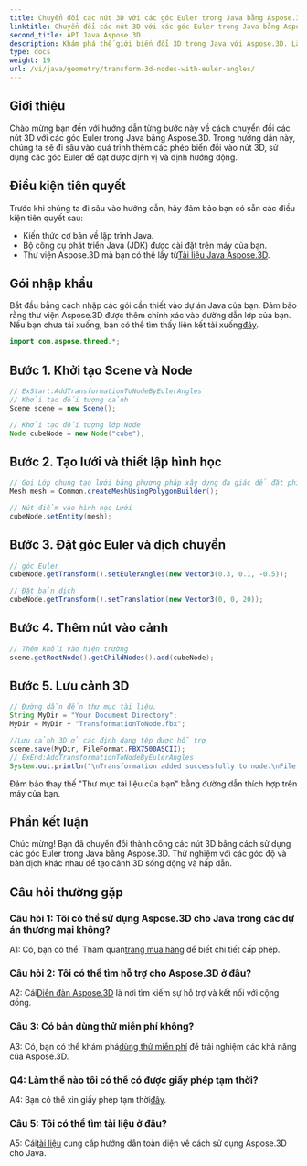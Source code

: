 ```yaml
---
title: Chuyển đổi các nút 3D với các góc Euler trong Java bằng Aspose.3D
linktitle: Chuyển đổi các nút 3D với các góc Euler trong Java bằng Aspose.3D
second_title: API Java Aspose.3D
description: Khám phá thế giới biến đổi 3D trong Java với Aspose.3D. Làm theo hướng dẫn từng bước của chúng tôi để thêm các góc Euler động vào các nút 3D của bạn.
type: docs
weight: 19
url: /vi/java/geometry/transform-3d-nodes-with-euler-angles/
---
```

## Giới thiệu

Chào mừng bạn đến với hướng dẫn từng bước này về cách chuyển đổi các nút 3D với các góc Euler trong Java bằng Aspose.3D. Trong hướng dẫn này, chúng ta sẽ đi sâu vào quá trình thêm các phép biến đổi vào nút 3D, sử dụng các góc Euler để đạt được định vị và định hướng động.

## Điều kiện tiên quyết

Trước khi chúng ta đi sâu vào hướng dẫn, hãy đảm bảo bạn có sẵn các điều kiện tiên quyết sau:

- Kiến thức cơ bản về lập trình Java.
- Bộ công cụ phát triển Java (JDK) được cài đặt trên máy của bạn.
-  Thư viện Aspose.3D mà bạn có thể lấy từ[Tài liệu Java Aspose.3D](https://reference.aspose.com/3d/java/).

## Gói nhập khẩu

 Bắt đầu bằng cách nhập các gói cần thiết vào dự án Java của bạn. Đảm bảo rằng thư viện Aspose.3D được thêm chính xác vào đường dẫn lớp của bạn. Nếu bạn chưa tải xuống, bạn có thể tìm thấy liên kết tải xuống[đây](https://releases.aspose.com/3d/java/).

```java
import com.aspose.threed.*;
```

## Bước 1. Khởi tạo Scene và Node

```java
// ExStart:AddTransformationToNodeByEulerAngles
// Khởi tạo đối tượng cảnh
Scene scene = new Scene();

// Khởi tạo đối tượng lớp Node
Node cubeNode = new Node("cube");
```

## Bước 2. Tạo lưới và thiết lập hình học

```java
// Gọi Lớp chung tạo lưới bằng phương pháp xây dựng đa giác để đặt phiên bản lưới
Mesh mesh = Common.createMeshUsingPolygonBuilder();

// Nút điểm vào hình học Lưới
cubeNode.setEntity(mesh);
```

## Bước 3. Đặt góc Euler và dịch chuyển

```java
// góc Euler
cubeNode.getTransform().setEulerAngles(new Vector3(0.3, 0.1, -0.5));

// Đặt bản dịch
cubeNode.getTransform().setTranslation(new Vector3(0, 0, 20));
```

## Bước 4. Thêm nút vào cảnh

```java
// Thêm khối vào hiện trường
scene.getRootNode().getChildNodes().add(cubeNode);
```

## Bước 5. Lưu cảnh 3D

```java
// Đường dẫn đến thư mục tài liệu.
String MyDir = "Your Document Directory";
MyDir = MyDir + "TransformationToNode.fbx";

//Lưu cảnh 3D ở các định dạng tệp được hỗ trợ
scene.save(MyDir, FileFormat.FBX7500ASCII);
// ExEnd:AddTransformationToNodeByEulerAngles
System.out.println("\nTransformation added successfully to node.\nFile saved at " + MyDir);
```

Đảm bảo thay thế "Thư mục tài liệu của bạn" bằng đường dẫn thích hợp trên máy của bạn.

## Phần kết luận

Chúc mừng! Bạn đã chuyển đổi thành công các nút 3D bằng cách sử dụng các góc Euler trong Java bằng Aspose.3D. Thử nghiệm với các góc độ và bản dịch khác nhau để tạo cảnh 3D sống động và hấp dẫn.

## Câu hỏi thường gặp

### Câu hỏi 1: Tôi có thể sử dụng Aspose.3D cho Java trong các dự án thương mại không?

 A1: Có, bạn có thể. Tham quan[trang mua hàng](https://purchase.aspose.com/buy) để biết chi tiết cấp phép.

### Câu hỏi 2: Tôi có thể tìm hỗ trợ cho Aspose.3D ở đâu?

 A2: Cái[Diễn đàn Aspose.3D](https://forum.aspose.com/c/3d/18) là nơi tìm kiếm sự hỗ trợ và kết nối với cộng đồng.

### Câu 3: Có bản dùng thử miễn phí không?

 A3: Có, bạn có thể khám phá[dùng thử miễn phí](https://releases.aspose.com/) để trải nghiệm các khả năng của Aspose.3D.

### Q4: Làm thế nào tôi có thể có được giấy phép tạm thời?

 A4: Bạn có thể xin giấy phép tạm thời[đây](https://purchase.aspose.com/temporary-license/).

### Câu 5: Tôi có thể tìm tài liệu ở đâu?

 A5: Cái[tài liệu](https://reference.aspose.com/3d/java/) cung cấp hướng dẫn toàn diện về cách sử dụng Aspose.3D cho Java.